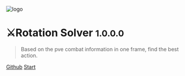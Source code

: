 ![logo](/RotationSolverIcon_128.png)

# **⚔️Rotation Solver** <small>1.0.0.0</small>

> Based on the pve combat information in one frame, find the best action.

[Github](https://github.com/ArchiDog1998/RotationSolver)
[Start](#RotationSolver⚔️)